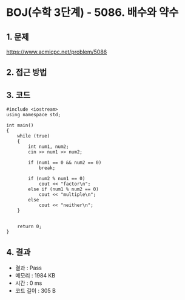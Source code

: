 # BOJ(수학 3단계) - 5086. 배수와 약수

## 1. 문제  
https://www.acmicpc.net/problem/5086
## 2. 접근 방법  

## 3. 코드  
```
#include <iostream>
using namespace std;

int main()
{
	while (true)
	{
		int num1, num2;
		cin >> num1 >> num2;

		if (num1 == 0 && num2 == 0)
			break;

		if (num2 % num1 == 0)
			cout << "factor\n";
		else if (num1 % num2 == 0)
			cout << "multiple\n";
		else
			cout << "neither\n";
	}
	

	return 0;
}
```
## 4. 결과
- 결과 : Pass
- 메모리 : 1984 KB
- 시간 : 0 ms
- 코드 길이 : 305 B